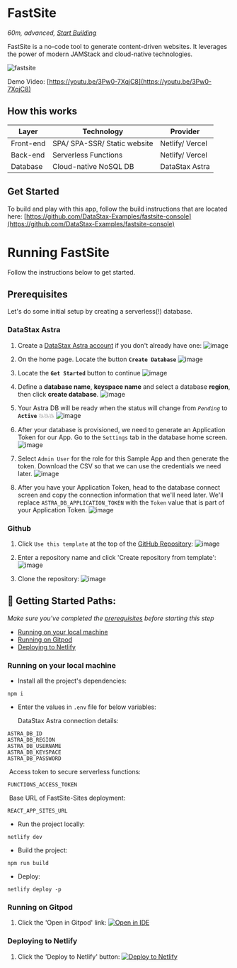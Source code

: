 <!--- STARTEXCLUDE --->
# FastSite
*60m, advanced, [Start Building](https://github.com/DataStax-Examples/fastsite-console)*

FastSite is a no-code tool to generate content-driven websites. It leverages the power of modern JAMStack and cloud-native technologies. 
<!--- ENDEXCLUDE --->

![fastsite](https://img.youtube.com/vi/3Pw0-7XqjC8/0.jpg)

Demo Video: [https://youtu.be/3Pw0-7XqjC8](https://youtu.be/3Pw0-7XqjC8)

## How this works

| Layer     | Technology                   | Provider        |
| --------- | ---------------------------- | --------------- |
| Front-end | SPA/ SPA-SSR/ Static website | Netlify/ Vercel |
| Back-end  | Serverless Functions         | Netlify/ Vercel |
| Database  | Cloud-native NoSQL DB        | DataStax Astra  |


## Get Started
To build and play with this app, follow the build instructions that are located here: [https://github.com/DataStax-Examples/fastsite-console](https://github.com/DataStax-Examples/fastsite-console)

<!--- STARTEXCLUDE --->
# Running FastSite
Follow the instructions below to get started.

## Prerequisites
Let's do some initial setup by creating a serverless(!) database.

### DataStax Astra
1. Create a [DataStax Astra account](https://dtsx.io/3DKySgr) if you don't already have one:
![image](https://raw.githubusercontent.com/DataStax-Examples/sample-app-template/master/screenshots/astra-register-basic-auth.png)

2. On the home page. Locate the button **`Create Database`**
![image](https://raw.githubusercontent.com/DataStax-Examples/sample-app-template/master/screenshots/astra-dashboard.png)

3. Locate the **`Get Started`** button to continue
![image](https://raw.githubusercontent.com/DataStax-Examples/sample-app-template/master/screenshots/astra-select-plan.png)

4. Define a **database name**, **keyspace name** and select a database **region**, then click **create database**.
![image](https://raw.githubusercontent.com/DataStax-Examples/sample-app-template/master/screenshots/astra-create-db.png)

5. Your Astra DB will be ready when the status will change from *`Pending`* to **`Active`** 💥💥💥 
![image](https://raw.githubusercontent.com/DataStax-Examples/sample-app-template/master/screenshots/astra-db-active.png)

6. After your database is provisioned, we need to generate an Application Token for our App. Go to the `Settings` tab in the database home screen.
![image](https://raw.githubusercontent.com/DataStax-Examples/sample-app-template/master/screenshots/astra-db-settings.png)

7. Select `Admin User` for the role for this Sample App and then generate the token. Download the CSV so that we can use the credentials we need later.
![image](https://raw.githubusercontent.com/DataStax-Examples/sample-app-template/master/screenshots/astra-db-settings-token.png)

8. After you have your Application Token, head to the database connect screen and copy the connection information that we'll need later. We'll replace `ASTRA_DB_APPLICATION_TOKEN` with the `Token` value that is part of your Application Token.
![image](https://raw.githubusercontent.com/DataStax-Examples/sample-app-template/master/screenshots/astra-db-connect.png)


### Github
1. Click `Use this template` at the top of the [GitHub Repository](https://github.com/DataStax-Examples/fastsite-console):
![image](https://raw.githubusercontent.com/DataStax-Examples/sample-app-template/master/screenshots/github-use-template.png)

2. Enter a repository name and click 'Create repository from template':
![image](https://raw.githubusercontent.com/DataStax-Examples/sample-app-template/master/screenshots/github-create-repository.png)

3. Clone the repository:
![image](https://raw.githubusercontent.com/DataStax-Examples/sample-app-template/master/screenshots/github-clone.png)

<!--- 
Include locally as a minimum so that folks will
create an Astra DB and use your repository as a template.

Remove paths that you don't need.
--->
## 🚀 Getting Started Paths:
*Make sure you've completed the [prerequisites](#prerequisites) before starting this step*
  - [Running on your local machine](#running-on-your-local-machine)
  - [Running on Gitpod](#running-on-gitpod)
  - [Deploying to Netlify](#deploying-to-netlify)

### Running on your local machine

- Install all the project's dependencies:
```
npm i
```
- Enter the values in `.env` file for below variables: 

  DataStax Astra connection details: 
```
ASTRA_DB_ID
ASTRA_DB_REGION
ASTRA_DB_USERNAME
ASTRA_DB_KEYSPACE
ASTRA_DB_PASSWORD
```
​	  Access token to secure serverless functions: 

```
FUNCTIONS_ACCESS_TOKEN
```

​	Base URL of FastSite-Sites deployment: 

```
REACT_APP_SITES_URL
```

- Run the project locally:
```
netlify dev
```
- Build the project: 
```
npm run build
```

- Deploy: 

```
netlify deploy -p 
```

### Running on Gitpod
1. Click the 'Open in Gitpod' link:
[![Open in IDE](https://gitpod.io/button/open-in-gitpod.svg)](https://gitpod.io/#https://github.com/DataStax-Examples/fastsite-console)


### Deploying to Netlify
1. Click the 'Deploy to Netlify' button:
[![Deploy to Netlify](https://www.netlify.com/img/deploy/button.svg)](https://app.netlify.com/start/deploy?repository=https://github.com/DataStax-Examples/fastsite-console)

<!--- ENDEXCLUDE --->
